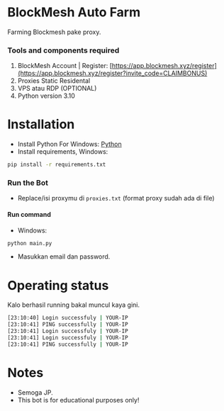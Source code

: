# BlockMesh Auto Farm
Farming Blockmesh pake proxy.

### Tools and components required
1. BlockMesh Account | Register: [https://app.blockmesh.xyz/register](https://app.blockmesh.xyz/register?invite_code=CLAIMBONUS)
2. Proxies Static Residental 
3. VPS atau RDP (OPTIONAL)
4. Python version 3.10

# Installation
- Install Python For Windows: [Python](https://www.python.org/ftp/python/3.13.0/python-3.13.0-amd64.exe)
- Install requirements, Windows:
```bash
pip install -r requirements.txt
```
### Run the Bot
- Replace/isi proxymu di ```proxies.txt``` (format proxy sudah ada di file)

#### Run command
- Windows:
```bash
python main.py
```
- Masukkan email dan password.

# Operating status
Kalo berhasil running bakal muncul kaya gini.
```bash
[23:10:40] Login successfuly | YOUR-IP
[23:10:41] PING successfully | YOUR-IP
[23:10:41] Login successfuly | YOUR-IP
[23:10:41] Login successfuly | YOUR-IP
[23:10:41] PING successfully | YOUR-IP
```
# Notes
- Semoga JP.
- This bot is for educational purposes only!
